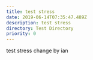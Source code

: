 ```yaml
---
title: test stress
date: 2019-06-14T07:35:47.489Z
description: test stress
directory: Test Directory
priority: 0
---
```

test stress change by ian
